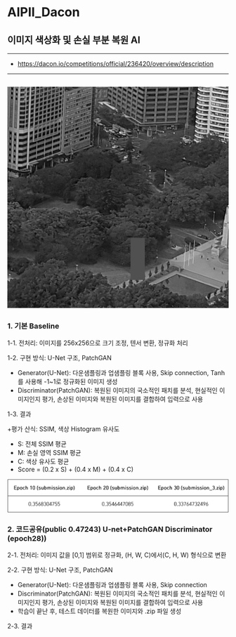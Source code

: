 # AIPII_Dacon
## 이미지 색상화 및 손실 부분 복원 AI

-----
+ <https://dacon.io/competitions/official/236420/overview/description>
-----

![손상된 이미지](https://github.com/ChoiSeunghyo/AIPII_Dacon/blob/main/TEST_000.png)
-----
  
### 1. 기본 Baseline


1-1. 전처리: 이미지를 256x256으로 크기 조정, 텐서 변환, 정규화 처리


1-2. 구현 방식: U-Net 구조, PatchGAN

+ Generator(U-Net): 다운샘플링과 업샘플링 블록 사용, Skip connection, Tanh를 사용해 -1~1로 정규화된 이미지 생성
+ Discriminator(PatchGAN): 복원된 이미지의 국소적인 패치를 분석, 현실적인 이미지인지 평가, 손상된 이미지와 복원된 이미지를 결합하여 입력으로 사용


1-3. 결과

+평가 산식: SSIM, 색상 Histogram 유사도
+ S: 전체 SSIM 평균
+ M: 손실 영역 SSIM 평균
+ C: 색상 유사도 평균
+ Score = (0.2 x S) + (0.4 x M) + (0.4 x C)

![결과1](https://github.com/ChoiSeunghyo/AIPII_Dacon/blob/main/test_1.png)  



### 2. 코드공유(public 0.47243) U-net+PatchGAN Discriminator (epoch28))


2-1. 전처리: 이미지 값을 [0,1] 범위로 정규화, (H, W, C)에서(C, H, W) 형식으로 변환


2-2. 구현 방식: U-Net 구조, PatchGAN

+ Generator(U-Net): 다운샘플링과 업샘플링 블록 사용, Skip connection
+ Discriminator(PatchGAN): 복원된 이미지의 국소적인 패치를 분석, 현실적인 이미지인지 평가, 손상된 이미지와 복원된 이미지를 결합하여 입력으로 사용
+ 학습이 끝난 후, 테스트 데이터를 복원한 이미지와 .zip 파일 생성


2-3. 결과

